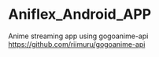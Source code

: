 # Aniflex_Android_APP
Anime streaming app using gogoanime-api             https://github.com/riimuru/gogoanime-api 
![<img src="image.png" width="250"/>](https://github.com/blezDev/Aniflex_Android_APP/assets/83898491/7133c438-9048-48f4-9d89-60a17abd6319)
![<img src="image.png" width="250"/>](https://github.com/blezDev/Aniflex_Android_APP/assets/83898491/8243d75e-a7ee-4b52-940b-7605bafcac4f)
![<img src="image.png" width="250"/>](https://github.com/blezDev/Aniflex_Android_APP/assets/83898491/db4250fd-966a-4a1d-a147-a2eb56dee9f3)
![<img src="image.png" width="250"/>](https://github.com/blezDev/Aniflex_Android_APP/assets/83898491/d0b2ee1e-2f13-4488-8f1f-794c01f90261)

